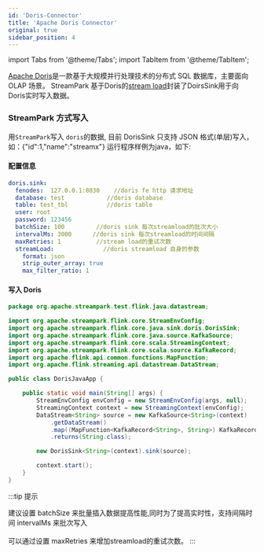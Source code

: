 ```yaml
---
id: 'Doris-Connector'
title: 'Apache Doris Connector'
original: true
sidebar_position: 4
---
```


import Tabs from '@theme/Tabs';
import TabItem from '@theme/TabItem';

[Apache Doris](https://doris.apache.org/)是一款基于大规模并行处理技术的分布式 SQL 数据库，主要面向 OLAP 场景。
StreamPark 基于Doris的[stream load](https://doris.apache.org/administrator-guide/load-data/stream-load-manual.html)封装了DoirsSink用于向Doris实时写入数据。

### StreamPark 方式写入

用`StreamPark`写入 `doris`的数据, 目前 DorisSink 只支持 JSON 格式(单层)写入，如：{"id":1,"name":"streamx"}
运行程序样例为java，如下:

#### 配置信息

```yaml
doris.sink:
  fenodes:  127.0.0.1:8030    //doris fe http 请求地址
  database: test            //doris database
  table: test_tbl           //doris table
  user: root
  password: 123456
  batchSize: 100         //doris sink 每次streamload的批次大小
  intervalMs: 3000      //doris sink 每次streamload的时间间隔
  maxRetries: 1          //stream load的重试次数
  streamLoad:              //doris streamload 自身的参数
    format: json
    strip_outer_array: true
    max_filter_ratio: 1
```

#### 写入 Doris

<Tabs>
<TabItem value="Java" label="Java">

```java
package org.apache.streampark.test.flink.java.datastream;

import org.apache.streampark.flink.core.StreamEnvConfig;
import org.apache.streampark.flink.core.java.sink.doris.DorisSink;
import org.apache.streampark.flink.core.java.source.KafkaSource;
import org.apache.streampark.flink.core.scala.StreamingContext;
import org.apache.streampark.flink.core.scala.source.KafkaRecord;
import org.apache.flink.api.common.functions.MapFunction;
import org.apache.flink.streaming.api.datastream.DataStream;

public class DorisJavaApp {

    public static void main(String[] args) {
        StreamEnvConfig envConfig = new StreamEnvConfig(args, null);
        StreamingContext context = new StreamingContext(envConfig);
        DataStream<String> source = new KafkaSource<String>(context)
            .getDataStream()
            .map((MapFunction<KafkaRecord<String>, String>) KafkaRecord::value)
            .returns(String.class);

        new DorisSink<String>(context).sink(source);

        context.start();
    }
}

```
</TabItem>
</Tabs>

:::tip 提示

建议设置 batchSize 来批量插入数据提高性能,同时为了提高实时性，支持间隔时间 intervalMs 来批次写入<br></br>
可以通过设置 maxRetries 来增加streamload的重试次数。
:::
